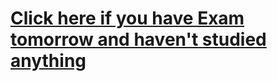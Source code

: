 # [Click here if you have Exam tomorrow and haven't studied anything](https://drive.google.com/drive/folders/1gR25myudAlvesq6mvo7V2x__nvqi2n0r?usp=drive_link)
